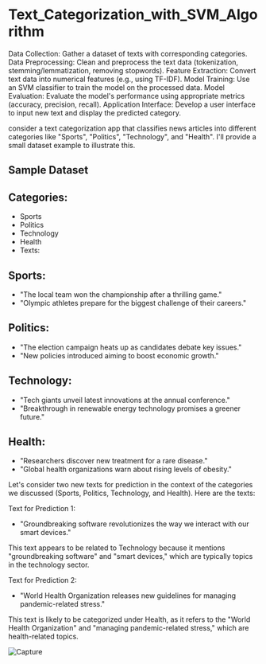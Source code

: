 # Text_Categorization_with_SVM_Algorithm


Data Collection: Gather a dataset of texts with corresponding categories.
Data Preprocessing: Clean and preprocess the text data (tokenization, stemming/lemmatization, removing stopwords).
Feature Extraction: Convert text data into numerical features (e.g., using TF-IDF).
Model Training: Use an SVM classifier to train the model on the processed data.
Model Evaluation: Evaluate the model's performance using appropriate metrics (accuracy, precision, recall).
Application Interface: Develop a user interface to input new text and display the predicted category.


 consider a text categorization app that classifies news articles into different categories like "Sports", "Politics", "Technology", and "Health". I'll provide a small dataset example to illustrate this.

## Sample Dataset
## Categories:
- Sports
- Politics
- Technology
- Health
- Texts:

## Sports:
- "The local team won the championship after a thrilling game."
- "Olympic athletes prepare for the biggest challenge of their careers."
## Politics:
- "The election campaign heats up as candidates debate key issues."
- "New policies introduced aiming to boost economic growth."
## Technology:
- "Tech giants unveil latest innovations at the annual conference."
- "Breakthrough in renewable energy technology promises a greener future."
## Health:
- "Researchers discover new treatment for a rare disease."
- "Global health organizations warn about rising levels of obesity."

Let's consider two new texts for prediction in the context of the categories we discussed (Sports, Politics, Technology, and Health). Here are the texts:

Text for Prediction 1:
- "Groundbreaking software revolutionizes the way we interact with our smart devices."

This text appears to be related to Technology because it mentions "groundbreaking software" and "smart devices," which are typically topics in the technology sector.

Text for Prediction 2: 
- "World Health Organization releases new guidelines for managing pandemic-related stress."

This text is likely to be categorized under Health, as it refers to the "World Health Organization" and "managing pandemic-related stress," which are health-related topics.

![Capture](https://github.com/andreidutceac/Text_Categorization_with_SVM_Algorithm/assets/117718437/29b069cc-408f-41f6-a8fa-57a35f910df4)
